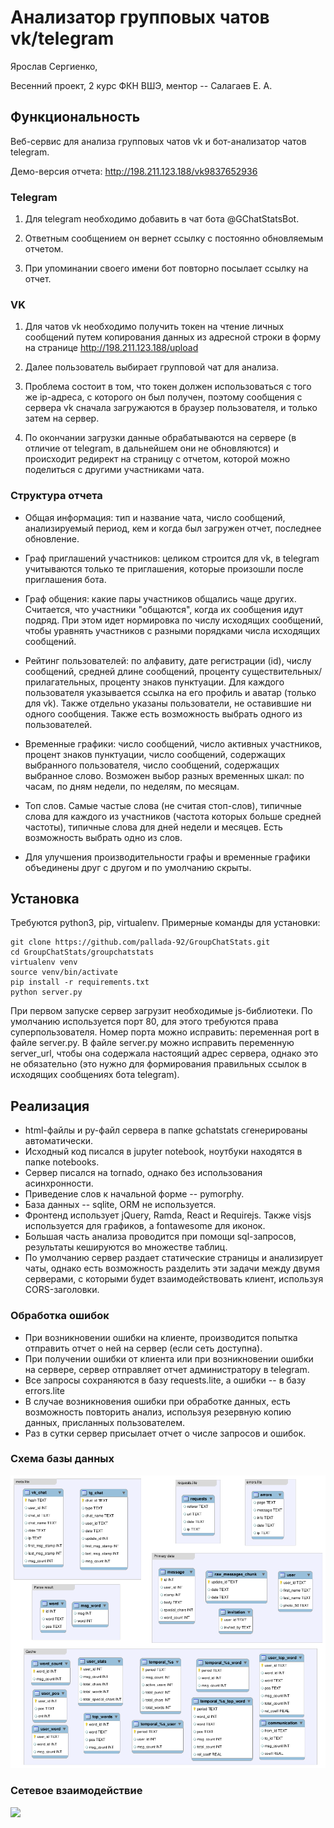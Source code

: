 # Анализатор групповых чатов vk/telegram

Ярослав Сергиенко,

Весенний проект, 2 курс ФКН ВШЭ, ментор -- Салагаев Е. А.

## Функциональность

Веб-сервис для анализа групповых чатов vk и бот-анализатор чатов telegram.

Демо-версия отчета: http://198.211.123.188/vk9837652936

### Telegram

1. Для telegram необходимо добавить в чат бота @GChatStatsBot.

2. Ответным сообщением он вернет ссылку с постоянно обновляемым отчетом.

3. При упоминании своего имени бот повторно посылает ссылку на отчет.

### VK

1. Для чатов vk необходимо получить токен на чтение личных сообщений путем копирования
данных из адресной строки в форму на странице http://198.211.123.188/upload

2. Далее пользователь выбирает групповой чат для анализа.

3. Проблема состоит в том, что токен должен использоваться с того же ip-адреса, с которого он был
получен, поэтому сообщения с сервера vk сначала загружаются в браузер пользователя, и только
затем на сервер.

4. По окончании загрузки данные обрабатываются на сервере (в отличие от telegram, в дальнейшем они
не обновляются) и происходит редирект на страницу с отчетом, которой можно поделиться с другими
участниками чата.

### Структура отчета

* Общая информация: тип и название чата, число сообщений,
  анализируемый период, кем и когда был загружен отчет, последнее обновление.

* Граф приглашений участников: целиком строится для vk,
  в telegram учитываются только те приглашения, которые произошли после приглашения бота.

* Граф общения: какие пары участников общались чаще других. Считается, что участники
  "общаются", когда их сообщения идут подряд. При этом идет нормировка по числу исходящих
  сообщений, чтобы уравнять участников с разными порядками числа исходящих сообщений.

* Рейтинг пользователей: по алфавиту, дате регистрации (id), числу сообщений, средней длине
  сообщений, проценту существительных/прилагательных, проценту знаков пунктуации. Для каждого
  пользователя указывается ссылка на его профиль и аватар (только для vk). Также отдельно указаны
  пользователи, не оставившие ни одного сообщения. Также есть возможность выбрать одного из пользователей.

* Временные графики: число сообщений, число активных участников, процент знаков пунктуации, число
  сообщений, содержащих выбранного пользователя, число сообщений, содержащих выбранное слово.
  Возможен выбор разных временных шкал: по часам, по дням недели, по неделям, по месяцам.

* Топ слов. Самые частые слова (не считая стоп-слов), типичные слова для каждого из участников (частота
  которых больше средней частоты), типичные слова для дней недели и месяцев.
  Есть возможность выбрать одно из слов.

* Для улучшения производительности графы и временные графики объединены друг с другом и по умолчанию скрыты.

## Установка

Требуются python3, pip, virtualenv. Примерные команды для установки:
```
git clone https://github.com/pallada-92/GroupChatStats.git
cd GroupChatStats/groupchatstats
virtualenv venv
source venv/bin/activate
pip install -r requirements.txt
python server.py
```
При первом запуске сервер загрузит необходимые js-библиотеки.
По умолчанию используется порт 80, для этого требуются права суперпользователя.
Номер порта можно исправить: переменная port в файле server.py.
В файле server.py можно исправить переменную server_url, чтобы она содержала настоящий адрес сервера, 
однако это не обязательно (это нужно для формирования правильных ссылок в исходящих сообщениях бота telegram).

## Реализация

* html-файлы и py-файл сервера в папке gchatstats сгенерированы автоматически.
* Исходный код писался в jupyter notebook, ноутбуки находятся в папке notebooks.
* Сервер писался на tornado, однако без использования асинхронности.
* Приведение слов к начальной форме -- pymorphy.
* База данных -- sqlite, ORM не используется.
* Фронтенд использует jQuery, Ramda, React и Requirejs. Также visjs используется для графиков, а fontawesome для иконок.
* Большая часть анализа проводится при помощи sql-запросов, результаты кешируются во множестве таблиц.
* По умолчанию сервер раздает статические страницы и анализирует чаты, однако есть возможность разделить эти задачи между
  двумя серверами, с которыми будет взаимодействовать клиент, используя CORS-заголовки.

### Обработка ошибок

* При возникновении ошибки на клиенте, производится попытка отправить отчет о ней на сервер (если сеть доступна).
* При получении ошибки от клиента или при возникновении ошибки на сервере, сервер отправляет отчет администратору в telegram.
* Все запросы сохраняются в базу requests.lite, а ошибки -- в базу errors.lite
* В случае возникновения ошибки при обработке данных, есть возможность повторить анализ,
  используя резервную копию данных, присланных пользователем.
* Раз в сутки сервер присылает отчет о числе запросов и ошибок.

### Схема базы данных

<img src="diagram.png">

### Сетевое взаимодействие

<img src="networs.png">
